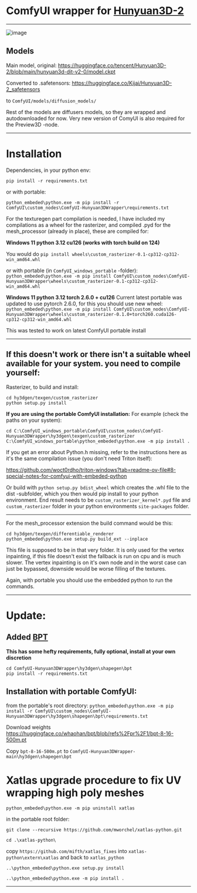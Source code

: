 
# ComfyUI wrapper for [Hunyuan3D-2](https://github.com/Tencent/Hunyuan3D-2)
---

![image](https://github.com/user-attachments/assets/a5fcd4e1-f9d1-4c21-b299-c9af85dee163)

## Models
Main model, original: https://huggingface.co/tencent/Hunyuan3D-2/blob/main/hunyuan3d-dit-v2-0/model.ckpt

Converted to .safetensors: https://huggingface.co/Kijai/Hunyuan3D-2_safetensors

to `ComfyUI/models/diffusion_models/`

Rest of the models are diffusers models, so they are wrapped and autodownloaded for now. Very new version of ComyUI is also required for the Preview3D -node.

---

# Installation
Dependencies, in your python env:

`pip install -r requirements.txt`

or with portable:

`python_embeded\python.exe -m pip install -r ComfyUI\custom_nodes\ComfyUI-Hunyuan3DWrapper\requirements.txt`


For the texturegen part compilation is needed, I have included my compilations as a wheel for the rasterizer, and compiled .pyd for the mesh_processor (already in place), these are compiled for:

**Windows 11 python 3.12 cu126 (works with torch build on 124)**

You would do `pip install wheels\custom_rasterizer-0.1-cp312-cp312-win_amd64.whl`

or with portable (in `ComfyUI_windows_portable` -folder):
`python_embeded\python.exe -m pip install ComfyUI\custom_nodes\ComfyUI-Hunyuan3DWrapper\wheels\custom_rasterizer-0.1-cp312-cp312-win_amd64.whl`

**Windows 11 python 3.12 torch 2.6.0 + cu126**
Current latest portable was updated to use pytorch 2.6.0, for this you should use new wheel:
`python_embeded\python.exe -m pip install ComfyUI\custom_nodes\ComfyUI-Hunyuan3DWrapper\wheels\custom_rasterizer-0.1.0+torch260.cuda126-cp312-cp312-win_amd64.whl`

This was tested to work on latest ComfyUI portable install

---

## If this doesn't work or there isn't a suitable wheel available for your system. you need to compile yourself:

Rasterizer, to build and install:

```
cd hy3dgen/texgen/custom_rasterizer
python setup.py install
```

**If you are using the portable ComfyUI installation:**
For example (check the paths on your system):
```
cd C:\ComfyUI_windows_portable\ComfyUI\custom_nodes\ComfyUI-Hunyuan3DWrapper\hy3dgen\texgen\custom_rasterizer
C:\ComfyUI_windows_portable\python_embeded\python.exe -m pip install .
```

If you get an error about Python.h missing, refer to the instructions here as it's the same compilation issue (you don't need Triton itself):

https://github.com/woct0rdho/triton-windows?tab=readme-ov-file#8-special-notes-for-comfyui-with-embeded-python


Or build with `python setup.py bdist_wheel` which creates the .whl file to the dist -subfolder, which you then would pip install to your python environment. 
End result needs to be `custom_rasterizer_kernel*.pyd` file and `custom_rasterizer` folder in your python environments `site-packages` folder.

---

For the mesh_processor extension the build command would be this:
```
cd hy3dgen/texgen/differentiable_renderer
python_embeded\python.exe setup.py build_ext --inplace
```
This file is supposed to be in that very folder. It is only used for the vertex inpainting, if this file doesn't exist the fallback is run on cpu and is much slower. The vertex inpainting is on it's own node and in the worst case can just be bypassed, downside would be worse filling of the textures.

Again, with portable you should use the embedded python to run the commands.

---

# Update:

## Added [BPT](https://github.com/whaohan/bpt)

**This has some hefty requirements, fully optional, install at your own discretion**
```
cd ComfyUI-Hunyuan3DWrapper\hy3dgen\shapegen\bpt
pip install -r requirements.txt
```

## Installation with portable ComfyUI:
from the portable's root directory:
`python_embeded\python.exe -m pip install -r ComfyUI\custom_nodes\ComfyUI-Hunyuan3DWrapper\hy3dgen\shapegen\bpt\requirements.txt`

Download weights <https://huggingface.co/whaohan/bpt/blob/refs%2Fpr%2F1/bpt-8-16-500m.pt>

Copy `bpt-8-16-500m.pt` to `ComfyUI-Hunyuan3DWrapper-main\hy3dgen\shapegen\bpt`

# Xatlas upgrade procedure to fix UV wrapping high poly meshes

`python_embeded\python.exe -m pip uninstall xatlas`

in the portable root folder:

`git clone --recursive https://github.com/mworchel/xatlas-python.git`

`cd .\xatlas-python\`

copy `https://github.com/mifth/xatlas_fixes` into `xatlas-python\extern\xatlas` and back to `xatlas_python`

`..\python_embeded\python.exe setup.py install`

`..\python_embeded\python.exe -m pip install .`

---

